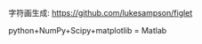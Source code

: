字符画生成: https://github.com/lukesampson/figlet

python+NumPy+Scipy+matplotlib = Matlab








































































































